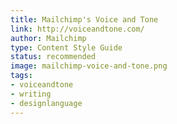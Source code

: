 ```yaml
---
title: Mailchimp's Voice and Tone
link: http://voiceandtone.com/
author: Mailchimp
type: Content Style Guide
status: recommended
image: mailchimp-voice-and-tone.png
tags:
- voiceandtone
- writing
- designlanguage
---
```

